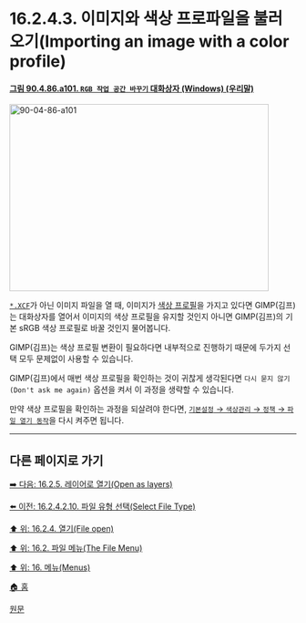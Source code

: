 # 16.2.4.3. 이미지와 색상 프로파일을 불러오기(Importing an image with a color profile)

<a id="90-04-86-a101"></a>

#### [그림 90.4.86.a101. `RGB 작업 공간 바꾸기` 대화상자 (Windows) (우리말)](./90-04-0086-convert_to_rgb_working_space.md#90-04-86-a101)
<img width="455" height="328" alt="90-04-86-a101" src="https://github.com/wonder13662/gimp/assets/15767104/aafd69a7-9b1f-4fed-b378-0e0eeeed444d" />

[`*.XCF`](./19-glossaryx-xcf.md)가 아닌 이미지 파일을 열 때, 이미지가 [색상 프로필](./19-glossaryx-color_profile.md)을 가지고 있다면 GIMP(김프)는 대화상자를 열어서 이미지의 색상 프로필을 유지할 것인지 아니면 GIMP(김프)의 기본 sRGB 색상 프로필로 바꿀 것인지 물어봅니다.

GIMP(김프)는 색상 프로필 변환이 필요하다면 내부적으로 진행하기 때문에 두가지 선택 모두 문제없이 사용할 수 있습니다.

GIMP(김프)에서 매번 색상 프로필을 확인하는 것이 귀찮게 생각된다면 `다시 묻지 않기(Don't ask me again)` 옵션을 켜서 이 과정을 생략할 수 있습니다.

만약 색상 프로필을 확인하는 과정을 되살려야 한다면, [`기본설정` → `색상관리` → `정책` → `파일 열기 동작`](./12-01-04-05-policies.md#12-01-04-05-s1-01)을 다시 켜주면 됩니다.

***

## 다른 페이지로 가기

[➡️ 다음: 16.2.5. 레이어로 열기(Open as layers)](./16-02-05-00-open-as-layers.md)

[⬅️ 이전: 16.2.4.2.10. 파일 유형 선택(Select File Type)](./16-02-04-02-10-select_file_type.md)

[⬆️ 위: 16.2.4. 열기(File open)](./16-02-04-00-file-open.md)

[⬆️ 위: 16.2. 파일 메뉴(The File Menu)](./16-02-00-the-file-menu.md)

[⬆️ 위: 16. 메뉴(Menus)](./16-00-menus.md)

[🏠 홈](./00-home.md)

[원문](https://docs.gimp.org/2.10/ko/gimp-file-open.html#gimp-image-color-profile-import)
